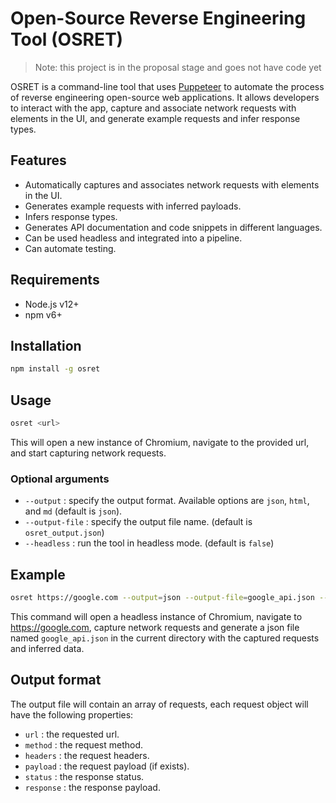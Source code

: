 # Open-Source Reverse Engineering Tool (OSRET)

> Note: this project is in the proposal stage and goes not have code yet

OSRET is a command-line tool that uses [Puppeteer](https://github.com/puppeteer/puppeteer) to automate the process of reverse engineering open-source web applications. It allows developers to interact with the app, capture and associate network requests with elements in the UI, and generate example requests and infer response types.

## Features
- Automatically captures and associates network requests with elements in the UI.
- Generates example requests with inferred payloads.
- Infers response types.
- Generates API documentation and code snippets in different languages.
- Can be used headless and integrated into a pipeline.
- Can automate testing.

## Requirements
- Node.js v12+
- npm v6+

## Installation
```sh
npm install -g osret
```

## Usage
```sh
osret <url>
```

This will open a new instance of Chromium, navigate to the provided url, and start capturing network requests.

### Optional arguments
- `--output` : specify the output format. Available options are `json`, `html`, and `md` (default is `json`).
- `--output-file` : specify the output file name. (default is `osret_output.json`)
- `--headless` : run the tool in headless mode. (default is `false`)

## Example
```sh
osret https://google.com --output=json --output-file=google_api.json --headless
```

This command will open a headless instance of Chromium, navigate to https://google.com, capture network requests and generate a json file named `google_api.json` in the current directory with the captured requests and inferred data.

## Output format
The output file will contain an array of requests, each request object will have the following properties:
- `url` : the requested url.
- `method` : the request method.
- `headers` : the request headers.
- `payload` : the request payload (if exists).
- `status` : the response status.
- `response` : the response payload.
